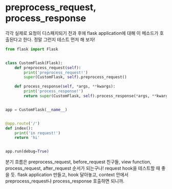 # preprocess_request, process_response
각각 실제로 요청이 디스패치되기 전과 후에 flask application에 대해 이 메소드가 호출된다고 한다. 정말 그런지 테스트 먼저 해 보자!

```python
from flask import Flask


class CustomFlask(Flask):
    def preprocess_request(self):
        print('preprocess_request!')
        super(CustomFlask, self).preprocess_request()

    def process_response(self, *args, **kwargs):
        print('process_response!')
        return super(CustomFlask, self).process_response(*args, **kwargs)


app = CustomFlask(__name__)


@app.route('/')
def index():
    print('in request!')
    return 'hi'


app.run(debug=True)
```

분기 흐름은 preprocess_request, before_request 친구들, view function, process_request, after_request 순서가 되는구나! request hook을 테스트할 때 좋을 듯. flask application 만들고, hook 달아놓고, context 안에서 preprocess_request나 process_response 호출하면 되니까.
